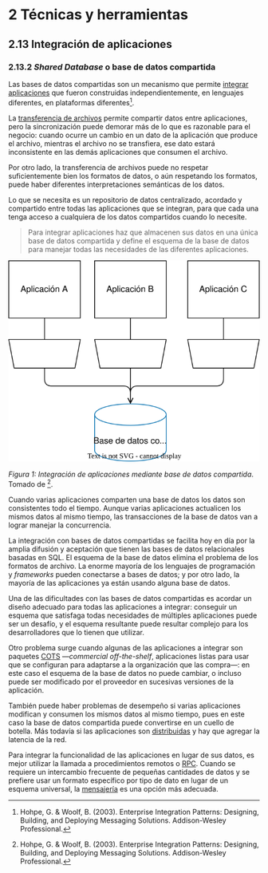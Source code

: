# 2 Técnicas y herramientas

## 2.13 Integración de aplicaciones

### 2.13.2 *Shared Database* o base de datos compartida

Las bases de datos compartidas son un mecanismo que permite [integrar
aplicaciones](./2_13_.Integracion_aplicaciones.md) que fueron construidas
independientemente, en lenguajes diferentes, en plataformas diferentes[^1].

<!-- cSpell:ignore Hohpe -->

[^1]: Hohpe, G. & Woolf, B. (2003). Enterprise Integration Patterns: Designing,
Building, and Deploying Messaging Solutions. Addison-Wesley Professional.

La [transferencia de archivos](./2_13_1_File_Transfer.md) permite compartir
datos entre aplicaciones, pero la sincronización puede demorar más de lo que es
razonable para el negocio: cuando ocurre un cambio en un dato de la aplicación
que produce el archivo, mientras el archivo no se transfiera, ese dato estará
inconsistente en las demás aplicaciones que consumen el archivo.

Por otro lado, la transferencia de archivos puede no respetar suficientemente
bien los formatos de datos, o aún respetando los formatos, puede haber
diferentes interpretaciones semánticas de los datos.

Lo que se necesita es un repositorio de datos centralizado, acordado y
compartido entre todas las aplicaciones que se integran, para que cada una tenga
acceso a cualquiera de los datos compartidos cuando lo necesite.

> Para integrar aplicaciones haz que almacenen sus datos en una única base de
> datos compartida y define el esquema de la base de datos para manejar todas
> las necesidades de las diferentes aplicaciones.

<span id="figura-1"/>

![Integración de aplicaciones mediante base de datos compartida](/diagrams/Shared_Database.svg)

*Figura 1: Integración de aplicaciones mediante base de datos compartida*.
Tomado de [^1].

Cuando varias aplicaciones comparten una base de datos los datos son
consistentes todo el tiempo. Aunque varias aplicaciones actualicen los mismos
datos al mismo tiempo, las transacciones de la base de datos van a lograr
manejar la concurrencia.

La integración con bases de datos compartidas se facilita hoy en día por la
amplia difusión y aceptación que tienen las bases de datos relacionales basadas
en SQL. El esquema de la base de datos elimina el problema de los formatos de
archivo. La enorme mayoría de los lenguajes de programación y *frameworks* pueden
conectarse a bases de datos; y por otro lado, la mayoría de las aplicaciones ya
están usando alguna base de datos.

Una de las dificultades con las bases de datos compartidas es acordar un diseño
adecuado para todas las aplicaciones a integrar: conseguir un esquema que
satisfaga todas necesidades de múltiples aplicaciones puede ser un desafío, y el
esquema resultante puede resultar complejo para los desarrolladores que lo
tienen que utilizar.

Otro problema surge cuando algunas de las aplicaciones a integrar son paquetes
[COTS](https://en.wikipedia.org/wiki/Commercial_off-the-shelf) —*commercial
off-the-shelf*, aplicaciones listas para usar que se configuran para adaptarse a
la organización que las compra—: en este caso el esquema de la base de datos no
puede cambiar, o incluso puede ser modificado por el proveedor en sucesivas
versiones de la aplicación.

También puede haber problemas de desempeño si varias aplicaciones modifican y
consumen los mismos datos al mismo tiempo, pues en este caso la base de datos
compartida puede convertirse en un cuello de botella. Más todavía si las
aplicaciones son [distribuidas](/4_Conceptos/4_Computacion_distribuida.md) y hay
que agregar la latencia de la red.

Para integrar la funcionalidad de las aplicaciones en lugar de sus datos, es
mejor utilizar la llamada a procedimientos remotos o
[RPC](/4_Conceptos/4_RPC.md). Cuando se requiere un intercambio frecuente de
pequeñas cantidades de datos y se prefiere usar un formato específico por tipo
de dato en lugar de un esquema universal, la [mensajería](./2_13_4_Messaging.md)
es una opción más adecuada.
